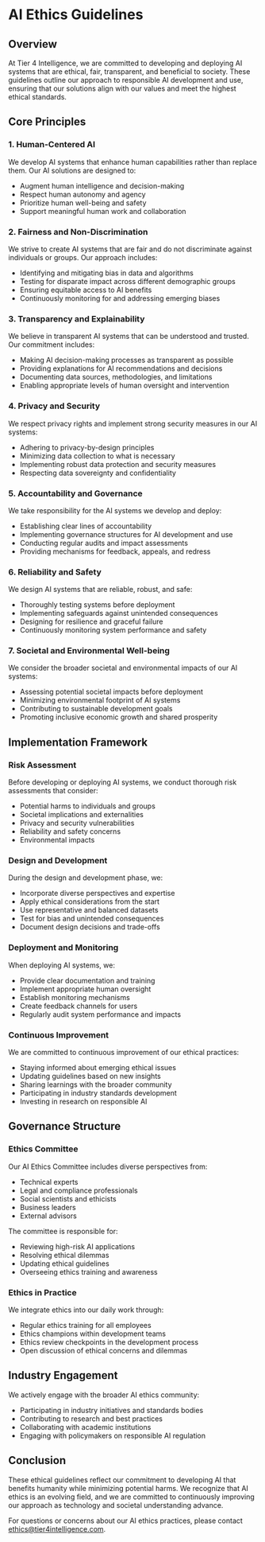 # AI Ethics Guidelines

## Overview

At Tier 4 Intelligence, we are committed to developing and deploying AI systems that are ethical, fair, transparent, and beneficial to society. These guidelines outline our approach to responsible AI development and use, ensuring that our solutions align with our values and meet the highest ethical standards.

## Core Principles

### 1. Human-Centered AI

We develop AI systems that enhance human capabilities rather than replace them. Our AI solutions are designed to:
- Augment human intelligence and decision-making
- Respect human autonomy and agency
- Prioritize human well-being and safety
- Support meaningful human work and collaboration

### 2. Fairness and Non-Discrimination

We strive to create AI systems that are fair and do not discriminate against individuals or groups. Our approach includes:
- Identifying and mitigating bias in data and algorithms
- Testing for disparate impact across different demographic groups
- Ensuring equitable access to AI benefits
- Continuously monitoring for and addressing emerging biases

### 3. Transparency and Explainability

We believe in transparent AI systems that can be understood and trusted. Our commitment includes:
- Making AI decision-making processes as transparent as possible
- Providing explanations for AI recommendations and decisions
- Documenting data sources, methodologies, and limitations
- Enabling appropriate levels of human oversight and intervention

### 4. Privacy and Security

We respect privacy rights and implement strong security measures in our AI systems:
- Adhering to privacy-by-design principles
- Minimizing data collection to what is necessary
- Implementing robust data protection and security measures
- Respecting data sovereignty and confidentiality

### 5. Accountability and Governance

We take responsibility for the AI systems we develop and deploy:
- Establishing clear lines of accountability
- Implementing governance structures for AI development and use
- Conducting regular audits and impact assessments
- Providing mechanisms for feedback, appeals, and redress

### 6. Reliability and Safety

We design AI systems that are reliable, robust, and safe:
- Thoroughly testing systems before deployment
- Implementing safeguards against unintended consequences
- Designing for resilience and graceful failure
- Continuously monitoring system performance and safety

### 7. Societal and Environmental Well-being

We consider the broader societal and environmental impacts of our AI systems:
- Assessing potential societal impacts before deployment
- Minimizing environmental footprint of AI systems
- Contributing to sustainable development goals
- Promoting inclusive economic growth and shared prosperity

## Implementation Framework

### Risk Assessment

Before developing or deploying AI systems, we conduct thorough risk assessments that consider:
- Potential harms to individuals and groups
- Societal implications and externalities
- Privacy and security vulnerabilities
- Reliability and safety concerns
- Environmental impacts

### Design and Development

During the design and development phase, we:
- Incorporate diverse perspectives and expertise
- Apply ethical considerations from the start
- Use representative and balanced datasets
- Test for bias and unintended consequences
- Document design decisions and trade-offs

### Deployment and Monitoring

When deploying AI systems, we:
- Provide clear documentation and training
- Implement appropriate human oversight
- Establish monitoring mechanisms
- Create feedback channels for users
- Regularly audit system performance and impacts

### Continuous Improvement

We are committed to continuous improvement of our ethical practices:
- Staying informed about emerging ethical issues
- Updating guidelines based on new insights
- Sharing learnings with the broader community
- Participating in industry standards development
- Investing in research on responsible AI

## Governance Structure

### Ethics Committee

Our AI Ethics Committee includes diverse perspectives from:
- Technical experts
- Legal and compliance professionals
- Social scientists and ethicists
- Business leaders
- External advisors

The committee is responsible for:
- Reviewing high-risk AI applications
- Resolving ethical dilemmas
- Updating ethical guidelines
- Overseeing ethics training and awareness

### Ethics in Practice

We integrate ethics into our daily work through:
- Regular ethics training for all employees
- Ethics champions within development teams
- Ethics review checkpoints in the development process
- Open discussion of ethical concerns and dilemmas

## Industry Engagement

We actively engage with the broader AI ethics community:
- Participating in industry initiatives and standards bodies
- Contributing to research and best practices
- Collaborating with academic institutions
- Engaging with policymakers on responsible AI regulation

## Conclusion

These ethical guidelines reflect our commitment to developing AI that benefits humanity while minimizing potential harms. We recognize that AI ethics is an evolving field, and we are committed to continuously improving our approach as technology and societal understanding advance.

For questions or concerns about our AI ethics practices, please contact ethics@tier4intelligence.com.